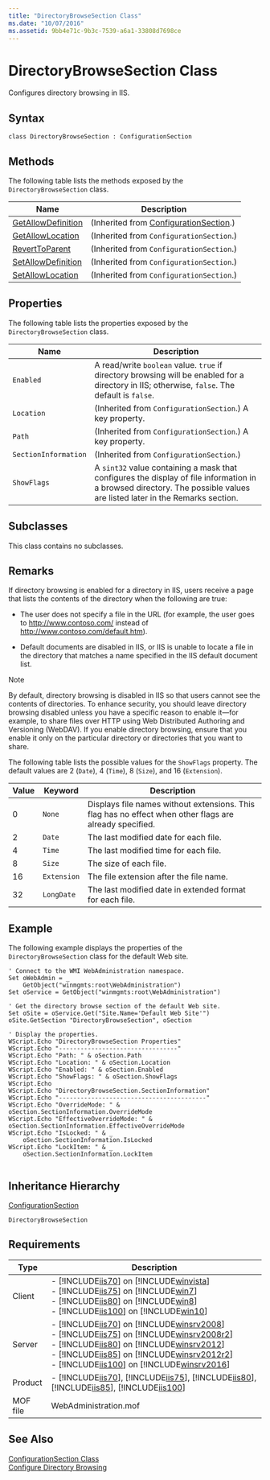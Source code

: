 ```yaml
---
title: "DirectoryBrowseSection Class"
ms.date: "10/07/2016"
ms.assetid: 9bb4e71c-9b3c-7539-a6a1-33808d7698ce
---
```

# DirectoryBrowseSection Class
Configures directory browsing in IIS.  
  
## Syntax  
  
```vbs  
class DirectoryBrowseSection : ConfigurationSection  
```  
  
## Methods  
 The following table lists the methods exposed by the `DirectoryBrowseSection` class.  
  
|Name|Description|  
|----------|-----------------|  
|[GetAllowDefinition](../wmi-provider/configurationsection-getallowdefinition-method.md)|(Inherited from [ConfigurationSection](../wmi-provider/configurationsection-class.md).)|  
|[GetAllowLocation](../wmi-provider/configurationsection-getallowlocation-method.md)|(Inherited from `ConfigurationSection`.)|  
|[RevertToParent](../wmi-provider/configurationsection-reverttoparent-method.md)|(Inherited from `ConfigurationSection`.)|  
|[SetAllowDefinition](../wmi-provider/configurationsection-setallowdefinition-method.md)|(Inherited from `ConfigurationSection`.)|  
|[SetAllowLocation](../wmi-provider/configurationsection-setallowlocation-method.md)|(Inherited from `ConfigurationSection`.)|  
  
## Properties  
 The following table lists the properties exposed by the `DirectoryBrowseSection` class.  
  
|Name|Description|  
|----------|-----------------|  
|`Enabled`|A read/write `boolean` value. `true` if directory browsing will be enabled for a directory in IIS; otherwise, `false`. The default is `false`.|  
|`Location`|(Inherited from `ConfigurationSection`.) A key property.|  
|`Path`|(Inherited from `ConfigurationSection`.) A key property.|  
|`SectionInformation`|(Inherited from `ConfigurationSection`.)|  
|`ShowFlags`|A `sint32` value containing a mask that configures the display of file information in a browsed directory. The possible values are listed later in the Remarks section.|  
  
## Subclasses  
 This class contains no subclasses.  
  
## Remarks  
 If directory browsing is enabled for a directory in IIS, users receive a page that lists the contents of the directory when the following are true:  
  
-   The user does not specify a file in the URL (for example, the user goes to http://www.contoso.com/ instead of http://www.contoso.com/default.htm).  
  
-   Default documents are disabled in IIS, or IIS is unable to locate a file in the directory that matches a name specified in the IIS default document list.  
  
> [!NOTE]
>  By default, directory browsing is disabled in IIS so that users cannot see the contents of directories. To enhance security, you should leave directory browsing disabled unless you have a specific reason to enable it—for example, to share files over HTTP using Web Distributed Authoring and Versioning (WebDAV). If you enable directory browsing, ensure that you enable it only on the particular directory or directories that you want to share.  
  
 The following table lists the possible values for the `ShowFlags` property. The default values are 2 (`Date`), 4 (`Time`), 8 (`Size`), and 16 (`Extension`).  
  
|Value|Keyword|Description|  
|-----------|-------------|-----------------|  
|0|`None`|Displays file names without extensions. This flag has no effect when other flags are already specified.|  
|2|`Date`|The last modified date for each file.|  
|4|`Time`|The last modified time for each file.|  
|8|`Size`|The size of each file.|  
|16|`Extension`|The file extension after the file name.|  
|32|`LongDate`|The last modified date in extended format for each file.|  
  
## Example  
 The following example displays the properties of the `DirectoryBrowseSection` class for the default Web site.  
  
```  
' Connect to the WMI WebAdministration namespace.  
Set oWebAdmin = _  
    GetObject("winmgmts:root\WebAdministration")  
Set oService = GetObject("winmgmts:root\WebAdministration")  
  
' Get the directory browse section of the default Web site.  
Set oSite = oService.Get("Site.Name='Default Web Site'")  
oSite.GetSection "DirectoryBrowseSection", oSection  
  
' Display the properties.  
WScript.Echo "DirectoryBrowseSection Properties"  
WScript.Echo "---------------------------------"  
WScript.Echo "Path: " & oSection.Path  
WScript.Echo "Location: " & oSection.Location  
WScript.Echo "Enabled: " & oSection.Enabled  
WScript.Echo "ShowFlags: " & oSection.ShowFlags  
WScript.Echo   
WScript.Echo "DirectoryBrowseSection.SectionInformation"  
WScript.Echo "-----------------------------------------"  
WScript.Echo "OverrideMode: " & oSection.SectionInformation.OverrideMode  
WScript.Echo "EffectiveOverrideMode: " & oSection.SectionInformation.EffectiveOverrideMode  
WScript.Echo "IsLocked: " & _  
    oSection.SectionInformation.IsLocked  
WScript.Echo "LockItem: " & _  
    oSection.SectionInformation.LockItem  
  
```  
  
## Inheritance Hierarchy  
 [ConfigurationSection](../wmi-provider/configurationsection-class.md)  
  
 `DirectoryBrowseSection`  
  
## Requirements  
  
|Type|Description|  
|----------|-----------------|  
|Client|-   [!INCLUDE[iis70](../wmi-provider/includes/iis70-md.md)] on [!INCLUDE[winvista](../wmi-provider/includes/winvista-md.md)]<br />-   [!INCLUDE[iis75](../wmi-provider/includes/iis75-md.md)] on [!INCLUDE[win7](../wmi-provider/includes/win7-md.md)]<br />-   [!INCLUDE[iis80](../wmi-provider/includes/iis80-md.md)] on [!INCLUDE[win8](../wmi-provider/includes/win8-md.md)]<br />-   [!INCLUDE[iis100](../wmi-provider/includes/iis100-md.md)] on [!INCLUDE[win10](../wmi-provider/includes/win10-md.md)]|  
|Server|-   [!INCLUDE[iis70](../wmi-provider/includes/iis70-md.md)] on [!INCLUDE[winsrv2008](../wmi-provider/includes/winsrv2008-md.md)]<br />-   [!INCLUDE[iis75](../wmi-provider/includes/iis75-md.md)] on [!INCLUDE[winsrv2008r2](../wmi-provider/includes/winsrv2008r2-md.md)]<br />-   [!INCLUDE[iis80](../wmi-provider/includes/iis80-md.md)] on [!INCLUDE[winsrv2012](../wmi-provider/includes/winsrv2012-md.md)]<br />-   [!INCLUDE[iis85](../wmi-provider/includes/iis85-md.md)] on [!INCLUDE[winsrv2012r2](../wmi-provider/includes/winsrv2012r2-md.md)]<br />-   [!INCLUDE[iis100](../wmi-provider/includes/iis100-md.md)] on [!INCLUDE[winsrv2016](../wmi-provider/includes/winsrv2016-md.md)]|  
|Product|-   [!INCLUDE[iis70](../wmi-provider/includes/iis70-md.md)], [!INCLUDE[iis75](../wmi-provider/includes/iis75-md.md)], [!INCLUDE[iis80](../wmi-provider/includes/iis80-md.md)], [!INCLUDE[iis85](../wmi-provider/includes/iis85-md.md)], [!INCLUDE[iis100](../wmi-provider/includes/iis100-md.md)]|  
|MOF file|WebAdministration.mof|  
  
## See Also  
 [ConfigurationSection Class](../wmi-provider/configurationsection-class.md)   
 [Configure Directory Browsing](https://go.microsoft.com/fwlink/?LinkId=64345)